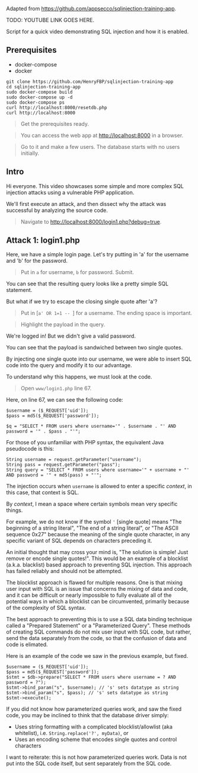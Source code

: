 Adapted from <https://github.com/appsecco/sqlinjection-training-app>.

TODO: YOUTUBE LINK GOES HERE.

Script for a quick video demonstrating SQL injection and how it is enabled.

## Prerequisites

-   docker-compose
-   docker

```
git clone https://github.com/HenryFBP/sqlinjection-training-app
cd sqlinjection-training-app
sudo docker-compose build
sudo docker-compose up -d
sudo docker-compose ps
curl http://localhost:8000/resetdb.php
curl http://localhost:8000
```

> Get the prerequisites ready. 

> You can access the web app at <http://localhost:8000> in a browser.

> Go to it and make a few users. The database starts with no users initially.

## Intro

Hi everyone. This video showcases some simple and more complex SQL injection attacks using a vulnerable PHP application.

We'll first execute an attack, and then dissect why the attack was successful by analyzing the source code.

> Navigate to <http://localhost:8000/login1.php?debug=true>.

## Attack 1: login1.php

Here, we have a simple login page. Let's try putting in 'a' for the username and 'b' for the password.

> Put in `a` for username, `b` for password. Submit.

You can see that the resulting query looks like a pretty simple SQL statement.

But what if we try to escape the closing single quote after 'a'?

> Put in [`a' OR 1=1 -- `] for a username. The ending space is important.

> Highlight the payload in the query.

We're logged in! But we didn't give a valid password.

You can see that the payload is sandwiched between two single quotes.

By injecting one single quote into our username, we were able to insert SQL code into the query and modify it to our advantage.

To understand why this happens, we must look at the code.

> Open `www/login1.php` line 67.

Here, on line 67, we can see the following code:

    $username = ($_REQUEST['uid']);
    $pass = md5($_REQUEST['password']);

    $q = "SELECT * FROM users where username='" . $username . "' AND password = '" . $pass . "'";

For those of you unfamiliar with PHP syntax, the equivalent Java pseudocode is this:

    String username = request.getParameter("username");
    String pass = request.getParameter("pass");
    String query = "SELECT * FROM users where username='" + username + "' AND password = '" + md5(pass) + "'";

The injection occurs when `username` is allowed to enter a specific *context*, in this case, that context is SQL.

By *context*, I mean a space where certain symbols mean very specific things.

For example, we do not know if the symbol `'` [single quote] means "The beginning of a string literal", "The end of a string literal", or "The ASCII sequence 0x27" because the meaning of the single quote character, in any specific variant of SQL depends on characters preceding it. 

An initial thought that may cross your mind is, "The solution is simple! Just remove or encode single quotes!". This would be an example of a blocklist (a.k.a. blacklist) based approach to preventing SQL injection. This approach has failed reliably and should not be attempted.

The blocklist approach is flawed for multiple reasons. One is that mixing user input with SQL is an issue that concerns the mixing of data and code, and it can be difficult or nearly impossible to fully evaluate all of the potential ways in which a blocklist can be circumvented, primarily because of the complexity of SQL syntax. 

The best approach to preventing this is to use a SQL data binding technique called a "Prepared Statement" or a "Parameterized Query". These methods of creating SQL commands do not mix user input with SQL code, but rather, send the data separately from the code, so that the confusion of data and code is elimated.

Here is an example of the code we saw in the previous example, but fixed.

    $username = ($_REQUEST['uid']);
    $pass = md5($_REQUEST['password']);
    $stmt = $db->prepare("SELECT * FROM users where username = ? AND password = ?");
    $stmt->bind_param("s", $username); // 's' sets datatype as string
    $stmt->bind_param("s", $pass); // 's' sets datatype as string
    $stmt->execute();

If you did not know how parameterized queries work, and saw the fixed code, you may be inclined to think that the database driver simply:

- Uses string formatting with a complicated blocklist/allowlist (aka whitelist), i.e. `String.replace('?', myData)`, or
- Uses an encoding scheme that encodes single quotes and control characters

I want to reiterate: this is not how parameterized queries work. Data is not put into the SQL code itself, but sent separately from the SQL code.